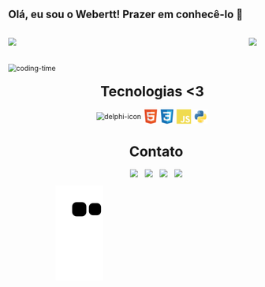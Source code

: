 ## Olá, eu sou o Webertt! Prazer em conhecê-lo 👋

<br>
<div>
  
  <img height="160em" src="https://github-readme-stats.vercel.app/api?username=Webertt-Coutinho&show_icons=true&theme=github_dark_dimmed&include_all_commits=true&count_private=true"/>
  <img align="right" height="160em" src="https://github-readme-stats.vercel.app/api/top-langs/?username=Webertt-Coutinho&layout=compact&langs_count=16&theme=github_dark_dimmed"/>
</div><br>

<div  align="center"> 
  <div style="display: inline_block"><br>
    <img align="left" height="250" alt="coding-time" src="https://cdn.dribbble.com/users/461802/screenshots/4753031/media/5c394506444d16d39a64d87b07dcbf21.gif">
    <h1 align="center">Tecnologias <3</h1>
    <img align="center" height="30" width="30" alt="delphi-icon"  src="https://img.icons8.com/officel/40/delphi-ide.png">
    <img align="center" height="30" width="30" alt="html-icon"  src="https://raw.githubusercontent.com/devicons/devicon/master/icons/html5/html5-original.svg">
    <img align="center" height="30" width="30" alt="css-icon"  src="https://raw.githubusercontent.com/devicons/devicon/master/icons/css3/css3-original.svg">
    <img align="center" height="30" width="30" alt="js-icon"  src="https://raw.githubusercontent.com/devicons/devicon/master/icons/javascript/javascript-plain.svg">
    <img align="center" height="30" width="30" alt="python-icon"  src="https://raw.githubusercontent.com/devicons/devicon/master/icons/python/python-original.svg">
  </div>
    
  <h1 align="center">Contato</h1>
  <a href="#" target="_blank" style="margin-right: 10px;"><img src="https://img.shields.io/badge/-Instagram-%23E4405F?style=for-the-badge&logo=instagram&logoColor=white" target="_blank"></a>
  <a href="#" target="_blank" style="margin-right: 10px;"><img src="https://img.shields.io/badge/Discord-7289DA?style=for-the-badge&logo=discord&logoColor=white" target="_blank"></a> 
  <a href = "mailto:webertt.coutinho@gmail.com" style="margin-right: 10px;"><img src="https://img.shields.io/badge/-Gmail-%23333?style=for-the-badge&logo=gmail&logoColor=white" target="_blank"></a>
  <a href="https://www.linkedin.com/in/webertt" target="_blank"><img src="https://img.shields.io/badge/-LinkedIn-%230077B5?style=for-the-badge&logo=linkedin&logoColor=white" target="_blank"></a> 
</div>

![Snake animation](https://github.com/Webertt-Coutinho/Webertt-Coutinho/blob/output/github-contribution-grid-snake.svg)
